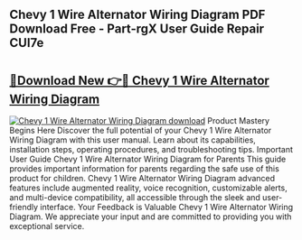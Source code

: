 ## Chevy 1 Wire Alternator Wiring Diagram PDF Download Free - Part-rgX User Guide Repair CUI7e

# <h2><a href="http://dfl3ct.blite.top/?on=Chevy+1+Wire+Alternator+Wiring+Diagram">🔗Download New 👉🔴 Chevy 1 Wire Alternator Wiring Diagram</a></h2>

[![Chevy 1 Wire Alternator Wiring Diagram download](https://i.imgur.com/lujVjoI.png)](http://dfl3ct.blite.top/?on=Chevy+1+Wire+Alternator+Wiring+Diagram)
Product Mastery Begins Here Discover the full potential of your Chevy 1 Wire Alternator Wiring Diagram with this user manual. Learn about its capabilities, installation steps, operating procedures, and troubleshooting tips. Important User Guide Chevy 1 Wire Alternator Wiring Diagram for Parents This guide provides important information for parents regarding the safe use of this product for children. Chevy 1 Wire Alternator Wiring Diagram advanced features include augmented reality, voice recognition, customizable alerts, and multi-device compatibility, all accessible through the sleek and user-friendly interface. Your Feedback is Valuable Chevy 1 Wire Alternator Wiring Diagram. We appreciate your input and are committed to providing you with exceptional service.
